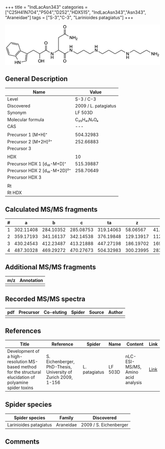 +++
title = "IndLacAsn343"
categories = ["C25H41N7O4","P504","D252","HDX515",
"IndLacAsn343","Asn343",
"Araneidae"]
tags = ["S-3","C-3",
"Larinioides patagiatus"]
+++

![](/img/IndLacAsn343.png)

## General Description

| Name                         | Value                |
|------------------------------|----------------------|
| Level                        | S-3 / C-3                   |
| Discovered                   | 2009 / L. patagiatus |
| Synonym                      | LF 503D              |
| Molecular formula            | C₂₅H₄₁N₇O₄           |
| CAS                          | ---                  |
|                              |                      |
| Precursor 1 [M+H]⁺           | 504.32983            |
| Precursor 2 [M+2H]²⁺         | 252.66883            |
| Precursor 3                  |                      |
|                              |                      |
| HDX                          | 10                   |
| Precursor HDX 1 [d₁₀-M+D]⁺   | 515.39887            |
| Precursor HDX 2 [d₁₀-M+2D]²⁺ | 258.70649            |
| Precursor HDX 3              |                      |
|                              |                      |
| Rt                           |                      |
| Rt HDX                       |                      |

## Calculated MS/MS fragments

| # | a         | b         | c         | ta        | z         | y         | tz        |
|---|-----------|-----------|-----------|-----------|-----------|-----------|-----------|
| 1 | 302.11408 | 284.10352 | 285.08753 | 319.14063 | 58.06567  | 41.03912  | 75.09222  |
| 2 | 359.17193 | 341.16137 | 342.14538 | 376.19848 | 129.13917 | 112.11262 | 146.16572 |
| 3 | 430.24543 | 412.23487 | 413.21888 | 447.27198 | 186.19702 | 169.17047 | 203.22357 |
| 4 | 487.30328 | 469.29272 | 470.27673 | 504.32983 | 300.23995 | 283.21340 | 317.26650 |

## Additional MS/MS fragments

| m/z       | Annotation |
|-----------|------------|
|           |            |

## Recorded MS/MS spectra

| pdf | Precursor | Co-eluting | Spider | Source | Author |
|-----|-----------|------------|--------|--------|--------|
|     |           |            |        |        |        |

## References

| Title                                                                                                      | Reference                                                     | Spider        | Name    | Content                            | Link                                                               |
|------------------------------------------------------------------------------------------------------------|---------------------------------------------------------------|---------------|---------|------------------------------------|--------------------------------------------------------------------|
| Development of a high-resolution MS-based method for the structural elucidation of polyamine spider toxins | S. Eichenberger, PhD-Thesis, University of Zurich 2009, 1-156 | L. patagiatus | LF 503D | nLC-ESI-MS/MS, Amino acid analysis | [Link](https://www.zora.uzh.ch/id/eprint/12787/1/Eichenberger.pdf) |

## Spider species

| Spider species         | Family    | Discovered             |
|------------------------|-----------|------------------------|
| Larinioides patagiatus | Araneidae | 2009 / S. Eichenberger |

## Comments
